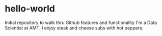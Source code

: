 # hello-world
Initial repository to walk thru Github features and functionality
I'm a Data Scientist at AMT. I enjoy steak and cheese subs with hot peppers.
